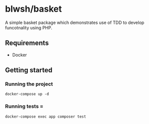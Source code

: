 # blwsh/basket

A simple basket package which demonstrates use of TDD to develop funcotnality using PHP.

## Requirements

* Docker

## Getting started

### Running the project

```shell
docker-compose up -d
```

### Running tests =

```shell
docker-compose exec app composer test
```
